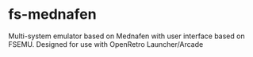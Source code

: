 # fs-mednafen
Multi-system emulator based on Mednafen with user interface based on FSEMU. Designed for use with OpenRetro Launcher/Arcade
